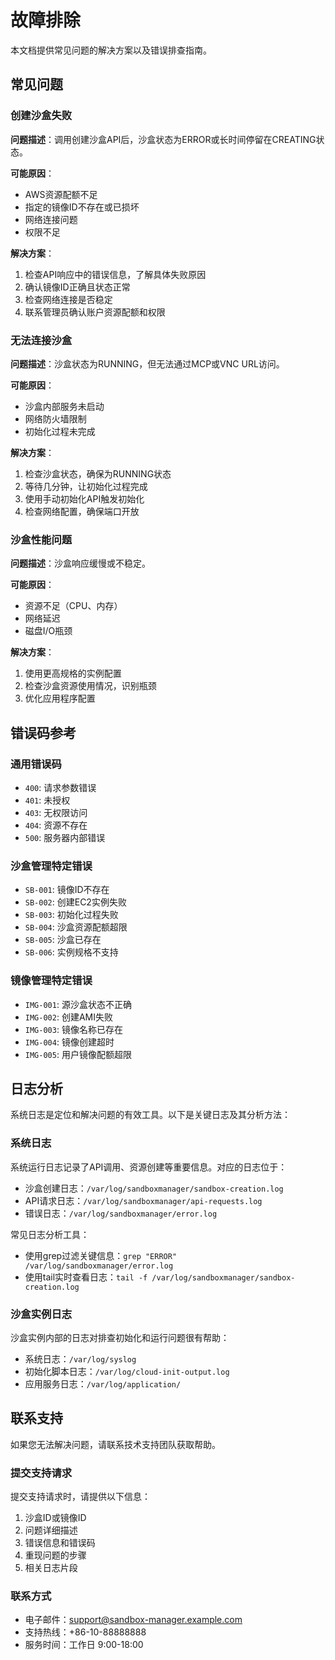 # 故障排除

本文档提供常见问题的解决方案以及错误排查指南。

## 常见问题

### 创建沙盒失败

**问题描述**：调用创建沙盒API后，沙盒状态为ERROR或长时间停留在CREATING状态。

**可能原因**：
- AWS资源配额不足
- 指定的镜像ID不存在或已损坏
- 网络连接问题
- 权限不足

**解决方案**：
1. 检查API响应中的错误信息，了解具体失败原因
2. 确认镜像ID正确且状态正常
3. 检查网络连接是否稳定
4. 联系管理员确认账户资源配额和权限

### 无法连接沙盒

**问题描述**：沙盒状态为RUNNING，但无法通过MCP或VNC URL访问。

**可能原因**：
- 沙盒内部服务未启动
- 网络防火墙限制
- 初始化过程未完成

**解决方案**：
1. 检查沙盒状态，确保为RUNNING状态
2. 等待几分钟，让初始化过程完成
3. 使用手动初始化API触发初始化
4. 检查网络配置，确保端口开放

### 沙盒性能问题

**问题描述**：沙盒响应缓慢或不稳定。

**可能原因**：
- 资源不足（CPU、内存）
- 网络延迟
- 磁盘I/O瓶颈

**解决方案**：
1. 使用更高规格的实例配置
2. 检查沙盒资源使用情况，识别瓶颈
3. 优化应用程序配置

## 错误码参考

### 通用错误码

- `400`: 请求参数错误
- `401`: 未授权
- `403`: 无权限访问
- `404`: 资源不存在
- `500`: 服务器内部错误

### 沙盒管理特定错误

- `SB-001`: 镜像ID不存在
- `SB-002`: 创建EC2实例失败
- `SB-003`: 初始化过程失败
- `SB-004`: 沙盒资源配额超限
- `SB-005`: 沙盒已存在
- `SB-006`: 实例规格不支持

### 镜像管理特定错误

- `IMG-001`: 源沙盒状态不正确
- `IMG-002`: 创建AMI失败
- `IMG-003`: 镜像名称已存在
- `IMG-004`: 镜像创建超时
- `IMG-005`: 用户镜像配额超限

## 日志分析

系统日志是定位和解决问题的有效工具。以下是关键日志及其分析方法：

### 系统日志

系统运行日志记录了API调用、资源创建等重要信息。对应的日志位于：
- 沙盒创建日志：`/var/log/sandboxmanager/sandbox-creation.log`
- API请求日志：`/var/log/sandboxmanager/api-requests.log`
- 错误日志：`/var/log/sandboxmanager/error.log`

常见日志分析工具：
- 使用grep过滤关键信息：`grep "ERROR" /var/log/sandboxmanager/error.log`
- 使用tail实时查看日志：`tail -f /var/log/sandboxmanager/sandbox-creation.log`

### 沙盒实例日志

沙盒实例内部的日志对排查初始化和运行问题很有帮助：
- 系统日志：`/var/log/syslog`
- 初始化脚本日志：`/var/log/cloud-init-output.log`
- 应用服务日志：`/var/log/application/`

## 联系支持

如果您无法解决问题，请联系技术支持团队获取帮助。

### 提交支持请求

提交支持请求时，请提供以下信息：
1. 沙盒ID或镜像ID
2. 问题详细描述
3. 错误信息和错误码
4. 重现问题的步骤
5. 相关日志片段

### 联系方式

- 电子邮件：support@sandbox-manager.example.com
- 支持热线：+86-10-88888888
- 服务时间：工作日 9:00-18:00 